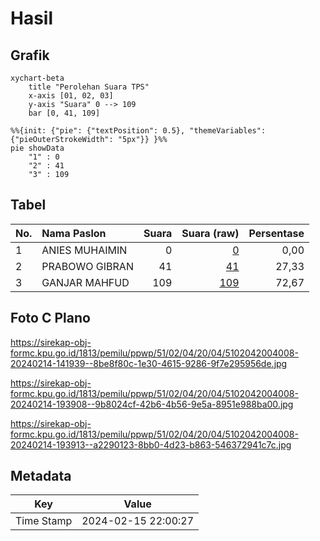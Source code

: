 # Hasil

## Grafik

```mermaid
xychart-beta
    title "Perolehan Suara TPS"
    x-axis [01, 02, 03]
    y-axis "Suara" 0 --> 109
    bar [0, 41, 109]
```

```mermaid
%%{init: {"pie": {"textPosition": 0.5}, "themeVariables": {"pieOuterStrokeWidth": "5px"}} }%%
pie showData
    "1" : 0
    "2" : 41
    "3" : 109
```

## Tabel

| No. | Nama Paslon    | Suara | Suara (raw) | Persentase |
|:--- |:-------------- | -----:| -----------:| ----------:|
| 1   | ANIES MUHAIMIN | 0     | [0][p-1]    | 0,00       |
| 2   | PRABOWO GIBRAN | 41    | [41][p-2]   | 27,33      |
| 3   | GANJAR MAHFUD  | 109   | [109][p-3]  | 72,67      |


[p-1]: https://github.com/gigit-pemilu/pemilu-2024-51-bali/blob/main/pilpres/hitung-suara/sub/51-bali/sub/02-tabanan/sub/04-kerambitan/sub/2004-belumbang/sub/008-tps/sub/paslon-1.txt
[p-2]: https://github.com/gigit-pemilu/pemilu-2024-51-bali/blob/main/pilpres/hitung-suara/sub/51-bali/sub/02-tabanan/sub/04-kerambitan/sub/2004-belumbang/sub/008-tps/sub/paslon-2.txt
[p-3]: https://github.com/gigit-pemilu/pemilu-2024-51-bali/blob/main/pilpres/hitung-suara/sub/51-bali/sub/02-tabanan/sub/04-kerambitan/sub/2004-belumbang/sub/008-tps/sub/paslon-3.txt

## Foto C Plano

https://sirekap-obj-formc.kpu.go.id/1813/pemilu/ppwp/51/02/04/20/04/5102042004008-20240214-141939--8be8f80c-1e30-4615-9286-9f7e295956de.jpg

https://sirekap-obj-formc.kpu.go.id/1813/pemilu/ppwp/51/02/04/20/04/5102042004008-20240214-193908--9b8024cf-42b6-4b56-9e5a-8951e988ba00.jpg

https://sirekap-obj-formc.kpu.go.id/1813/pemilu/ppwp/51/02/04/20/04/5102042004008-20240214-193913--a2290123-8bb0-4d23-b863-546372941c7c.jpg


## Metadata

| Key        | Value               |
| ---------- | ------------------- |
| Time Stamp | 2024-02-15 22:00:27 |



